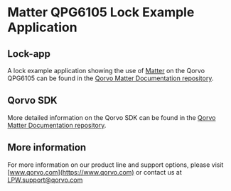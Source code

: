 # Matter QPG6105 Lock Example Application

## Lock-app

A lock example application showing the use of
[Matter](https://github.com/project-chip/connectedhomeip) on the Qorvo QPG6105
can be found in the
[Qorvo Matter Documentation repository](https://github.com/Qorvo/qpg-connectedhomeip/blob/master/examples/lock-app/APPLICATION.md).

## Qorvo SDK

More detailed information on the Qorvo SDK can be found in the
[Qorvo Matter Documentation repository](https://github.com/Qorvo/qpg-connectedhomeip/blob/master/qpg6105/doc/README.md).

## More information

For more information on our product line and support options, please visit
[www.qorvo.com](https://www.qorvo.com) or contact us at <LPW.support@qorvo.com>
